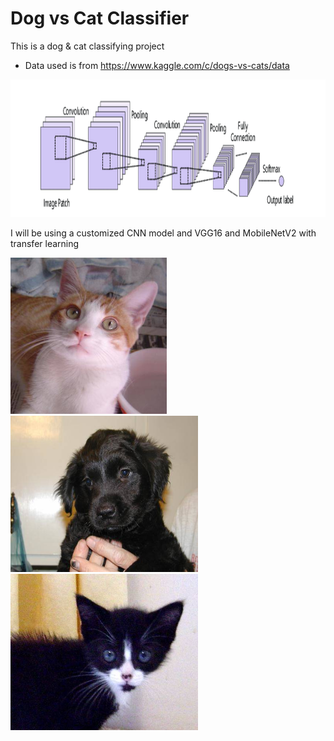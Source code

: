 # Dog vs Cat Classifier
This is a dog &amp; cat classifying project

 - Data used is from https://www.kaggle.com/c/dogs-vs-cats/data

<img src="CNN-structure.png" style="width:1000px;height:220px;">

I will be using a customized CNN model and VGG16 and MobileNetV2 with transfer learning

<img src="cat.9996.jpg" style="width:250px;height:250px;">  <img src="12498.jpg" style="width:300px;height:250px;"> <img src="cat.9267.jpg" style="width:300px;height:250px;"> 


